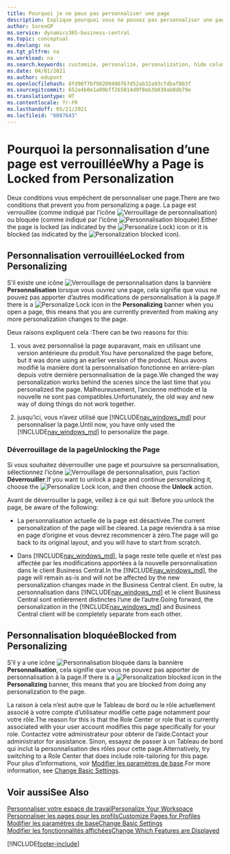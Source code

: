 ```yaml
---
title: Pourquoi je ne peux pas personnaliser une page
description: Explique pourquoi vous ne pouvez pas personnaliser une page et ce que vous pouvez faire pour la déverrouiller et pouvoir ainsi la personnaliser.
author: SorenGP
ms.service: dynamics365-business-central
ms.topic: conceptual
ms.devlang: na
ms.tgt_pltfrm: na
ms.workload: na
ms.search.keywords: customize, personalize, personalization, hide columns, remove fields, move fields
ms.date: 04/01/2021
ms.author: edupont
ms.openlocfilehash: 8fd90f7bf90209496f67d52ab32a93cfdbaf803f
ms.sourcegitcommit: 652e4b0e1a09bff265014d9f8eb3b038ab0db79e
ms.translationtype: HT
ms.contentlocale: fr-FR
ms.lasthandoff: 05/21/2021
ms.locfileid: "6087643"
---
```

# <a name="why-a-page-is-locked-from-personalization"></a><span data-ttu-id="77cf7-103">Pourquoi la personnalisation d’une page est verrouillée</span><span class="sxs-lookup"><span data-stu-id="77cf7-103">Why a Page is Locked from Personalization</span></span>

<span data-ttu-id="77cf7-104">Deux conditions vous empêchent de personnaliser une page.</span><span class="sxs-lookup"><span data-stu-id="77cf7-104">There are two conditions that prevent you from personalizing a page.</span></span> <span data-ttu-id="77cf7-105">La page est verrouillée (comme indiqué par l’icône ![Verrouillage de personnalisation](media/personalization-lock-icon.png "Verrouillage de personnalisation")) ou bloquée (comme indiqué par l’icône ![Personnalisation bloquée](media/personalization-blocked-icon.png "Personnalisation bloquée")).</span><span class="sxs-lookup"><span data-stu-id="77cf7-105">Either the page is locked (as indicated by the ![Personalize Lock](media/personalization-lock-icon.png "Personalize lock")) icon or it is blocked (as indicated by the ![Personalization blocked](media/personalization-blocked-icon.png "Personalization blocked") icon).</span></span>

## <a name="locked-from-personalizing"></a><span data-ttu-id="77cf7-106">Personnalisation verrouillée</span><span class="sxs-lookup"><span data-stu-id="77cf7-106">Locked from Personalizing</span></span>

<span data-ttu-id="77cf7-107">S’il existe une icône ![Verrouillage de personnalisation](media/personalization-lock-icon.png "Verrouillage de personnalisation") dans la bannière **Personnalisation** lorsque vous ouvrez une page, cela signifie que vous ne pouvez pas apporter d’autres modifications de personnalisation à la page.</span><span class="sxs-lookup"><span data-stu-id="77cf7-107">If there is a ![Personalize Lock](media/personalization-lock-icon.png "Personalize lock") icon in the **Personalizing** banner when you open a page, this means that you are currently prevented from making any more personalization changes to the page.</span></span>

<!-- This is because we changed the way personalization works behind the scenes since the last time that you personalized the page. Unfortunately, the old way and new of doing things do not work together.

The page currently includes the last personalization changes that you made. If you want to continue personalizing the page, then you can choose the lock icon and then **Unlock**. Just be aware that if you choose to unlock the page, the current personalization of the page will be cleared, and you will have to start from scratch.
-->

<span data-ttu-id="77cf7-108">Deux raisons expliquent cela :</span><span class="sxs-lookup"><span data-stu-id="77cf7-108">There can be two reasons for this:</span></span>

1. <span data-ttu-id="77cf7-109">vous avez personnalisé la page auparavant, mais en utilisant une version antérieure du produit.</span><span class="sxs-lookup"><span data-stu-id="77cf7-109">You have personalized the page before, but it was done using an earlier version of the product.</span></span> <span data-ttu-id="77cf7-110">Nous avons modifié la manière dont la personnalisation fonctionne en arrière-plan depuis votre dernière personnalisation de la page.</span><span class="sxs-lookup"><span data-stu-id="77cf7-110">We changed the way personalization works behind the scenes since the last time that you personalized the page.</span></span> <span data-ttu-id="77cf7-111">Malheureusement, l’ancienne méthode et la nouvelle ne sont pas compatibles.</span><span class="sxs-lookup"><span data-stu-id="77cf7-111">Unfortunately, the old way and new way of doing things do not work together.</span></span>

2. <span data-ttu-id="77cf7-112">jusqu’ici, vous n’avez utilisé que [!INCLUDE[nav_windows_md](includes/nav_windows_md.md)] pour personnaliser la page.</span><span class="sxs-lookup"><span data-stu-id="77cf7-112">Until now, you have only used the [!INCLUDE[nav_windows_md](includes/nav_windows_md.md)] to personalize the page.</span></span>

### <a name="unlocking-the-page"></a><span data-ttu-id="77cf7-113">Déverrouillage de la page</span><span class="sxs-lookup"><span data-stu-id="77cf7-113">Unlocking the Page</span></span>

<span data-ttu-id="77cf7-114">Si vous souhaitez déverrouiller une page et poursuivre sa personnalisation, sélectionnez l’icône ![Verrouillage de personnalisation](media/personalization-lock-icon.png "Verrouillage de personnalisation"), puis l’action **Déverrouiller**.</span><span class="sxs-lookup"><span data-stu-id="77cf7-114">If you want to unlock a page and continue personalizing it, choose the ![Personalize Lock](media/personalization-lock-icon.png "Personalize lock") icon, and then choose the **Unlock** action.</span></span>  

<span data-ttu-id="77cf7-115">Avant de déverrouiller la page, veillez à ce qui suit :</span><span class="sxs-lookup"><span data-stu-id="77cf7-115">Before you unlock the page, be aware of the following:</span></span>

- <span data-ttu-id="77cf7-116">La personnalisation actuelle de la page est désactivée.</span><span class="sxs-lookup"><span data-stu-id="77cf7-116">The current personalization of the page will be cleared.</span></span> <span data-ttu-id="77cf7-117">La page reviendra à sa mise en page d’origine et vous devrez recommencer à zéro.</span><span class="sxs-lookup"><span data-stu-id="77cf7-117">The page will go back to its original layout, and you will have to start from scratch.</span></span>

- <span data-ttu-id="77cf7-118">Dans [!INCLUDE[nav_windows_md](includes/nav_windows_md.md)], la page reste telle quelle et n’est pas affectée par les modifications apportées à la nouvelle personnalisation dans le client Business Central.</span><span class="sxs-lookup"><span data-stu-id="77cf7-118">In the [!INCLUDE[nav_windows_md](includes/nav_windows_md.md)], the page will remain as-is and will not be affected by the new personalization changes made in the Business Central client.</span></span> <span data-ttu-id="77cf7-119">En outre, la personnalisation dans [!INCLUDE[nav_windows_md](includes/nav_windows_md.md)] et le client Business Central sont entièrement distinctes l’une de l’autre.</span><span class="sxs-lookup"><span data-stu-id="77cf7-119">Going forward, the personalization in the [!INCLUDE[nav_windows_md](includes/nav_windows_md.md)] and Business Central client will be completely separate from each other.</span></span>

## <a name="blocked-from-personalizing"></a><span data-ttu-id="77cf7-120">Personnalisation bloquée</span><span class="sxs-lookup"><span data-stu-id="77cf7-120">Blocked from Personalizing</span></span>

<span data-ttu-id="77cf7-121">S’il y a une icône ![Personnalisation bloquée](media/personalization-blocked-icon.png "Personnalisation bloquée") dans la bannière **Personnalisation**, cela signifie que vous ne pouvez pas apporter de personnalisation à la page.</span><span class="sxs-lookup"><span data-stu-id="77cf7-121">If there is a ![Personalization blocked](media/personalization-blocked-icon.png "Personalization blocked") icon in the **Personalizing** banner, this means that you are blocked from doing any personalization to the page.</span></span>

<!-- Only text is translated, so removing this image for non-English UX reasons.  ![Personalize blocked](media/personalization-blocked.png "Personalize lock") -->

<span data-ttu-id="77cf7-122">La raison à cela n’est autre que le Tableau de bord ou le rôle actuellement associé à votre compte d’utilisateur modifie cette page notamment pour votre rôle.</span><span class="sxs-lookup"><span data-stu-id="77cf7-122">The reason for this is that the Role Center or role that is currently associated with your user account modifies this page specifically for your role.</span></span> <span data-ttu-id="77cf7-123">Contactez votre administrateur pour obtenir de l’aide.</span><span class="sxs-lookup"><span data-stu-id="77cf7-123">Contact your administrator for assistance.</span></span> <span data-ttu-id="77cf7-124">Sinon, essayez de passer à un Tableau de bord qui inclut la personnalisation des rôles pour cette page.</span><span class="sxs-lookup"><span data-stu-id="77cf7-124">Alternatively, try switching to a Role Center that does include role-tailoring for this page.</span></span> <span data-ttu-id="77cf7-125">Pour plus d’informations, voir [Modifier les paramètres de base](ui-change-basic-settings.md).</span><span class="sxs-lookup"><span data-stu-id="77cf7-125">For more information, see [Change Basic Settings](ui-change-basic-settings.md).</span></span>

## <a name="see-also"></a><span data-ttu-id="77cf7-126">Voir aussi</span><span class="sxs-lookup"><span data-stu-id="77cf7-126">See Also</span></span>
[<span data-ttu-id="77cf7-127">Personnaliser votre espace de travail</span><span class="sxs-lookup"><span data-stu-id="77cf7-127">Personalize Your Workspace</span></span>](ui-personalization-user.md)  
[<span data-ttu-id="77cf7-128">Personnaliser les pages pour les profils</span><span class="sxs-lookup"><span data-stu-id="77cf7-128">Customize Pages for Profiles</span></span>](ui-personalization-manage.md)  
[<span data-ttu-id="77cf7-129">Modifier les paramètres de base</span><span class="sxs-lookup"><span data-stu-id="77cf7-129">Change Basic Settings</span></span>](ui-change-basic-settings.md)  
[<span data-ttu-id="77cf7-130">Modifier les fonctionnalités affichées</span><span class="sxs-lookup"><span data-stu-id="77cf7-130">Change Which Features are Displayed</span></span>](ui-experiences.md)  


[!INCLUDE[footer-include](includes/footer-banner.md)]
